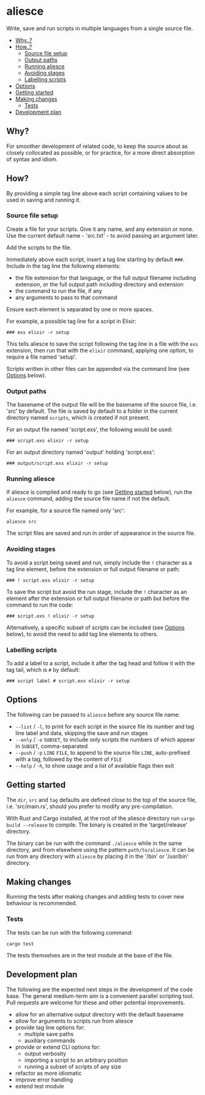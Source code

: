 # aliesce

Write, save and run scripts in multiple languages from a single source file.

- [Why..?](#why)
- [How..?](#how)
  - [Source file setup](#source-file-setup)
  - [Output paths](#output-paths)
  - [Running aliesce](#running-aliesce)
  - [Avoiding stages](#avoiding-stages)
  - [Labelling scripts](#labelling-scripts)
- [Options](#options)
- [Getting started](#getting-started)
- [Making changes](#making-changes)
  - [Tests](#tests)
- [Development plan](#development-plan)

## Why?

For smoother development of related code, to keep the source about as closely collocated as possible, or for practice, for a more direct absorption of syntax and idiom.

## How?

By providing a simple tag line above each script containing values to be used in saving and running it.

### Source file setup

Create a file for your scripts. Give it any name, and any extension or none. Use the current default name - 'src.txt' - to avoid passing an argument later.

Add the scripts to the file.

Immediately above each script, insert a tag line starting by default `###`. Include in the tag line the following elements:

- the file extension for that language, or the full output filename including extension, or the full output path including directory and extension
- the command to run the file, if any
- any arguments to pass to that command

Ensure each element is separated by one or more spaces.

For example, a possible tag line for a script in Elixir:

```
### exs elixir -r setup
```

This tells aliesce to save the script following the tag line in a file with the `exs` extension, then run that with the `elixir` command, applying one option, to require a file named 'setup'.

Scripts written in other files can be appended via the command line (see [Options](#options) below).

### Output paths

The basename of the output file will be the basename of the source file, i.e. 'src' by default. The file is saved by default to a folder in the current directory named `scripts`, which is created if not present.

For an output file named 'script.exs', the following would be used:

```
### script.exs elixir -r setup
```

For an output directory named 'output' holding 'script.exs':

```
### output/script.exs elixir -r setup
```

### Running aliesce

If aliesce is compiled and ready to go (see [Getting started](#getting-started) below), run the `aliesce` command, adding the source file name if not the default.

For example, for a source file named only 'src':

```shell
aliesce src
```

The script files are saved and run in order of appearance in the source file.

### Avoiding stages

To avoid a script being saved and run, simply include the `!` character as a tag line element, before the extension or full output filename or path:

```
### ! script.exs elixir -r setup
```

To save the script but avoid the run stage, include the `!` character as an element after the extension or full output filename or path but before the command to run the code:

```
### script.exs ! elixir -r setup
```

Alternatively, a specific subset of scripts can be included (see [Options](#options) below), to avoid the need to add tag line elements to others.

### Labelling scripts

To add a label to a script, include it after the tag head and follow it with the tag tail, which is `#` by default:

```
### script label # script.exs elixir -r setup
```

## Options

The following can be passed to `aliesce` before any source file name:

- `--list` / `-l`, to print for each script in the source file its number and tag line label and data, skipping the save and run stages
- `--only` / `-o`  `SUBSET`, to include only scripts the numbers of which appear in `SUBSET`, comma-separated
- `--push` / `-p`  `LINE` `FILE`, to append to the source file `LINE`, auto-prefixed with a tag, followed by the content of `FILE`
- `--help` / `-h`, to show usage and a list of available flags then exit

## Getting started

The `dir`, `src` and `tag` defaults are defined close to the top of the source file, i.e. 'src/main.rs', should you prefer to modify any pre-compilation.

With Rust and Cargo installed, at the root of the aliesce directory run `cargo build --release` to compile. The binary is created in the 'target/release' directory.

The binary can be run with the command `./aliesce` while in the same directory, and from elsewhere using the pattern `path/to/aliesce`. It can be run from any directory with `aliesce` by placing it in the '/bin' or '/usr/bin' directory.

## Making changes

Running the tests after making changes and adding tests to cover new behaviour is recommended.

### Tests

The tests can be run with the following command:

```shell
cargo test
```

The tests themselves are in the test module at the base of the file.

## Development plan

The following are the expected next steps in the development of the code base. The general medium-term aim is a convenient parallel scripting tool. Pull requests are welcome for these and other potential improvements.

- allow for an alternative output directory with the default basename
- allow for arguments to scripts run from aliesce
- provide tag line options for:
  - multiple save paths
  - auxiliary commands
- provide or extend CLI options for:
  - output verbosity
  - importing a script to an arbitrary position
  - running a subset of scripts of any size
- refactor as more idiomatic
- improve error handling
- extend test module
